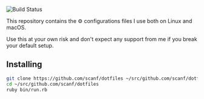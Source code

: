 ![Build Status](https://github.com/aalemayhu/dotfiles/actions/workflows/dockerimage.yml/badge.svg)

This repository contains the ⚙️ configurations files I use both on Linux and
macOS.

Use this at your own risk and don't expect any support from me if you break
your default setup.

## Installing

```sh
git clone https://github.com/scanf/dotfiles ~/src/github.com/scanf/dotfiles
cd ~/src/github.com/scanf/dotfiles
ruby bin/run.rb
```
